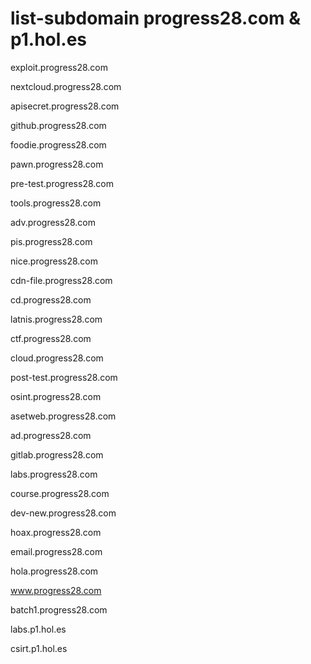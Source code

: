 # list-subdomain progress28.com & p1.hol.es

exploit.progress28.com

nextcloud.progress28.com

apisecret.progress28.com

github.progress28.com

foodie.progress28.com

pawn.progress28.com

pre-test.progress28.com

tools.progress28.com

adv.progress28.com

pis.progress28.com

nice.progress28.com

cdn-file.progress28.com

cd.progress28.com

latnis.progress28.com

ctf.progress28.com

cloud.progress28.com

post-test.progress28.com

osint.progress28.com

asetweb.progress28.com

ad.progress28.com

gitlab.progress28.com

labs.progress28.com

course.progress28.com

dev-new.progress28.com

hoax.progress28.com

email.progress28.com

hola.progress28.com

www.progress28.com

batch1.progress28.com

labs.p1.hol.es

csirt.p1.hol.es
